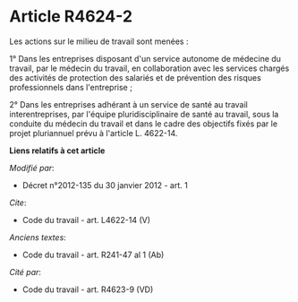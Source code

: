 # Article R4624-2

Les actions sur le milieu de travail sont menées : 

1° Dans les entreprises disposant d'un service autonome de médecine du travail, par le médecin du travail, en collaboration
avec les services chargés des activités de protection des salariés et de prévention des risques professionnels dans
l'entreprise ; 

2° Dans les entreprises adhérant à un service de santé au travail interentreprises, par l'équipe pluridisciplinaire de santé
au travail, sous la conduite du médecin du travail et dans le cadre des objectifs fixés par le projet pluriannuel prévu à
l'article L. 4622-14.

**Liens relatifs à cet article**

_Modifié par_:

  - Décret n°2012-135 du 30 janvier 2012 - art. 1

_Cite_:

  - Code du travail - art. L4622-14 (V)

_Anciens textes_:

  - Code du travail - art. R241-47 al 1 (Ab)

_Cité par_:

  - Code du travail - art. R4623-9 (VD)
